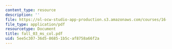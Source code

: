 ```yaml
---
content_type: resource
description: ''
file: https://ol-ocw-studio-app-production.s3.amazonaws.com/courses/16-01-unified-engineering-i-ii-iii-iv-fall-2005-spring-2006/5ee5c30736d586851b5caf8758a66f2a_fall_03_ms_col.pdf
file_type: application/pdf
resourcetype: Document
title: fall_03_ms_col.pdf
uid: 5ee5c307-36d5-8685-1b5c-af8758a66f2a
---
```

